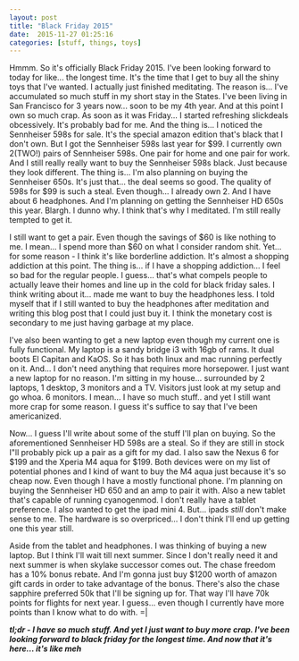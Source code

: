 ```yaml
---
layout: post
title: "Black Friday 2015"
date:  2015-11-27 01:25:16
categories: [stuff, things, toys]
---
```

Hmmm. So it's officially Black Friday 2015. I've been looking forward to today for like... the longest time. It's the time that I get to buy all the shiny toys that I've wanted. I actually just finished meditating. The reason is... I've accumulated so much stuff in my short stay in the States. I've been living in San Francisco for 3 years now... soon to be my 4th year. And at this point I own so much crap. As soon as it was Friday... I started refreshing slickdeals obcessively. It's probably bad for me. And the thing is... I noticed the Sennheiser 598s for sale. It's the special amazon edition that's black that I don't own. But I got the Sennheiser 598s last year for $99. I currently own 2(TWO!) pairs of Sennheiser 598s. One pair for home and one pair for work. And I still really really want to buy the Sennheiser 598s black. Just because they look different. The thing is... I'm also planning on buying the Sennheiser 650s. It's just that... the deal seems so good. The quality of 598s for $99 is such a steal. Even though... I already own 2. And I have about 6 headphones. And I'm planning on getting the Sennheiser HD 650s this year. Blargh. I dunno why. I think that's why I meditated. I'm still really tempted to get it.

I still want to get a pair. Even though the savings of $60 is like nothing to me. I mean... I spend more than $60 on what I consider random shit. Yet... for some reason - I think it's like borderline addiction. It's almost a shopping addiction at this point. The thing is... if I have a shopping addiction... I feel so bad for the regular people. I guess... that's what compels people to actually leave their homes and line up in the cold for black friday sales. I think writing about it... made me want to buy the headphones less. I told myself that if I still wanted to buy the headphones after meditation and writing this blog post that I could just buy it. I think the monetary cost is secondary to me just having garbage at my place.

I've also been wanting to get a new laptop even though my current one is fully functional. My laptop is a sandy bridge i3 with 16gb of rams. It dual boots El Capitan and KaOS. So it has both linux and mac running perfectly on it. And... I don't need anything that requires more horsepower. I just want a new laptop for no reason. I'm sitting in my house... surrounded by 2 laptops, 1 desktop, 3 monitors and a TV. Visitors just look at my setup and go whoa. 6 monitors. I mean... I have so much stuff.. and yet I still want more crap for some reason. I guess it's suffice to say that I've been americanized.

Now... I guess I'll write about some of the stuff I'll plan on buying. So the aforementioned Sennheiser HD 598s are a steal. So if they are still in stock I"ll probably pick up a pair as a gift for my dad. I also saw the Nexus 6 for $199 and the Xperia M4 aqua for $199. Both devices were on my list of potential phones and I kind of want to buy the M4 aqua just because it's so cheap now. Even though I have a mostly functional phone. I'm planning on buying the Sennheiser HD 650 and an amp to pair it with. Also a new tablet that's capable of running cyanogenmod. I don't really have a tablet preference. I also wanted to get the ipad mini 4. But... ipads *still* don't make sense to me. The hardware is so overpriced... I don't think I'll end up getting one this year still.

Aside from the tablet and headphones. I was thinking of buying a new laptop. But I think I'll wait till next summer. Since I don't really need it and next summer is when skylake successor comes out. The chase freedom has a 10% bonus rebate. And I'm gonna just buy $1200 worth of amazon gift cards in order to take advantage of the bonus. There's also the chase sapphire preferred 50k that I'll be signing up for. That way I'll have 70k points for flights for next year. I guess... even though I currently have more points than I know what to do with. =|

***tl;dr - I have so much stuff. And yet I just want to buy more crap. I've been looking forward to black friday for the longest time. And now that it's here... it's like meh***
